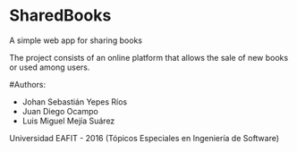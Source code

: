# SharedBooks
A simple web app for sharing books

The project consists of an online platform that allows the sale of new books or used among users.

#Authors:
 * Johan Sebastián Yepes Ríos
 * Juan Diego Ocampo
 * Luis Miguel Mejía Suárez

Universidad EAFIT - 2016 (Tópicos Especiales en Ingeniería de Software)

